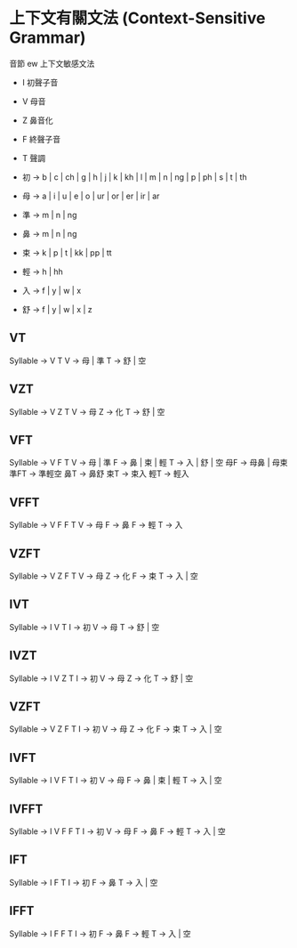 # 上下文有關文法 (Context-Sensitive Grammar)

音節 ew 上下文敏感文法

* I 初聲子音
* V 母音
* Z 鼻音化
* F 終聲子音
* T 聲調

* 初 -> b | c | ch | g | h | j | k | kh | l | m | n | ng | p | ph | s | t | th
* 母 -> a | i | u | e | o | ur | or | er | ir | ar
* 準 -> m | n | ng
* 鼻 -> m | n | ng
* 束 -> k | p | t | kk | pp | tt
* 輕 -> h | hh
* 入 -> f | y | w | x
* 舒 -> f | y | w | x | z

## VT

Syllable -> V T
V -> 母 | 準
T -> 舒 | 空

## VZT

Syllable -> V Z T
V -> 母
Z -> 化
T -> 舒 | 空

## VFT

Syllable -> V F T
V -> 母 | 準
F -> 鼻 | 束 | 輕
T -> 入 | 舒 | 空
母F -> 母鼻 | 母束
準FT -> 準輕空
鼻T -> 鼻舒
束T -> 束入
輕T -> 輕入

## VFFT

Syllable -> V F F T
V -> 母
F -> 鼻
F -> 輕
T -> 入

## VZFT

Syllable -> V Z F T
V -> 母
Z -> 化
F -> 束
T -> 入 | 空

## IVT

Syllable -> I V T
I -> 初
V -> 母
T -> 舒 | 空

## IVZT

Syllable -> I V Z T
I -> 初
V -> 母
Z -> 化
T -> 舒 | 空

## VZFT

Syllable -> V Z F T
I -> 初
V -> 母
Z -> 化
F -> 束
T -> 入 | 空

## IVFT

Syllable -> I V F T
I -> 初
V -> 母
F -> 鼻 | 束 | 輕
T -> 入 | 空

## IVFFT

Syllable -> I V F F T
I -> 初
V -> 母
F -> 鼻
F -> 輕
T -> 入 | 空

## IFT

Syllable -> I F T
I -> 初
F -> 鼻
T -> 入 | 空

## IFFT

Syllable -> I F F T
I -> 初
F -> 鼻
F -> 輕
T -> 入 | 空
